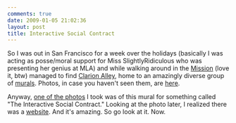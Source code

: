```yaml
---
comments: true
date: 2009-01-05 21:02:36
layout: post
title: Interactive Social Contract
---
```


So I was out in San Francisco for a week over the holidays (basically I was acting as posse/moral support for Miss SlightlyRidiculous who was presenting her genius at MLA) and while walking around in the [Mission](http://en.wikipedia.org/wiki/Mission_District,_San_Francisco,_California) (love it, btw) managed to find [Clarion Alley](http://www.inn-california.com/sanfrancisco/SanFrancisco/Mission/clarion.html), home to an amazingly diverse group of [murals](http://en.wikipedia.org/wiki/Clarion_Alley_Mural_Project). Photos, in case you haven't seen them, are [here](http://www.facebook.com/home.php?ref=logo#/album.php?aid=2098736&id=26310410).

Anyway, [one of the photos](http://www.facebook.com/photo.php?pid=33025933&id=26310410) I took was of this mural for something called "The Interactive Social Contract." Looking at the photo later, I realized there was a [website](http://vototron.com/). And it's amazing. So go look at it. Now.
